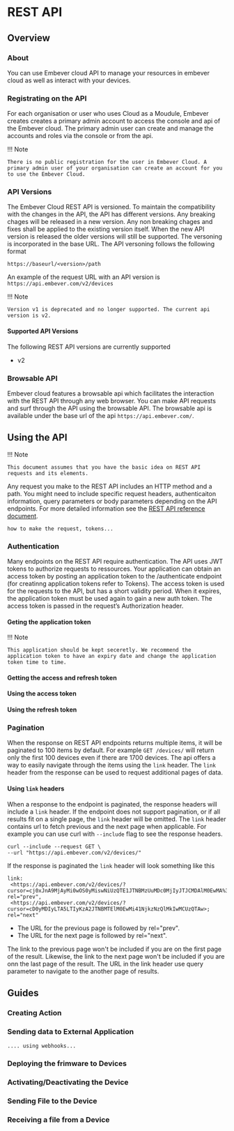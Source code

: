 # REST API

## Overview

### About
You can use Embever cloud API to manage your resources in embever cloud as well as interact with your devices.

### Registrating on the API
For each organisation or user who uses Cloud as a Moudule, Embever creates creates a primary admin account to access the console and api of the Embever cloud. The primary admin user can create and manage the accounts and roles via the console or from the api.

!!! Note

    There is no public registration for the user in Embever Cloud. A primary admin user of your organisation can create an account for you to use the Embever Cloud.

### API Versions
The Embever Cloud REST API is versioned. To maintain the compatibility with the changes in the API, the API has different versions. Any breaking chages will be released in a new version. Any non breaking chages and fixes shall be applied to the existing version itself. When the new API version is released the older versions will still be supported. The versoning is incorporated in the base URL.
The API versoning follows the following format

`https://baseurl/<version>/path`

An example of the request URL with an API version is `https://api.embever.com/v2/devices`

!!! Note

    Version v1 is deprecated and no longer supported. The current api version is v2.

#### Supported API Versions
The following REST API versions are currently supported

- v2



### Browsable API
Embever cloud features a browsable api which facilitates the interaction with the REST API through any web browser. You can make API requests and surf through the API using the browsable API. The browsable api is available under the base url of the api `https://api.embever.com/`. 


## Using the API

!!! Note

    This document assumes that you have the basic idea on REST API requests and its elements.

Any request you make to the REST API includes an HTTP method and a path. You might need to include specific request headers, authenticaiton information, query parameters or body parameters depending on the API endpoints. For more detailed information see the [REST API reference document](api_reference.md).

    how to make the request, tokens...

### Authentication
Many endpoints on the REST API require authentication. The API uses JWT tokens to authorize requests to ressources. Your application can obtain an access token by posting an application token to the /authenticate endpoint (for creatinng application tokens refer to Tokens). The access token is used for the requests to the API, but has a short validity period. When it expires, the application token must be used again to gain a new auth token. The access token is passed in the request’s Authorization header.

#### Geting the application token

!!! Note

    This application should be kept seceretly. We recommend the application token to have an expiry date and change the application token time to time.

#### Getting the access and refresh token

#### Using the access token

#### Using the refresh token


### Pagination
When the response on REST API endpoints returns multiple items, it will be paginated to 100 items by default. For example `GET /devices/` will return only the first 100 devices even if there are 1700 devices.
The api offers a way to easily navigate through the items using the `link` header. The `link` header from the response can be used to request additional pages of data.


#### Using `link` headers
When a response to the endpoint is paginated, the response headers will include a `link` header. If the endpoint does not support pagination, or if all results fit on a single page, the `link` header will be omitted.
The `link` header contains url to fetch previous and the next page when applicable.
For example you can use curl with `--include` flag to see the response headers.

```
curl --include --request GET \
--url "https://api.embever.com/v2/devices/"
```

If the response is paginated the `link` header will look something like this

```
link: 
 <https://api.embever.com/v2/devices/?cursor=cj0xJnA9MjAyMi0wOS0yMiswNiUzQTE1JTNBMzUuMDc0MjIyJTJCMDAlM0EwMA%3D%3D>; rel="prev", 
 <https://api.embever.com/v2/devices/?cursor=cD0yMDIyLTA5LTIyKzA2JTNBMTElM0EwMi41NjkzNzQlMkIwMCUzQTAw>; rel="next"
```

- The URL for the previous page is followed by rel="prev".
- The URL for the next page is followed by rel="next".

The link to the previous page won't be included if you are on the first page of the result. Likewise, the link to the next page won't be included if you are onn the last page of the result. The URL in the link header use query parameter to navigate to the another page of results.

## Guides

### Creating Action

### Sending data to External Application
    
    .... using webhooks...

### Deploying the frimware to Devices

### Activating/Deactivating the Device

### Sending File to the Device

### Receiving a file from a Device





